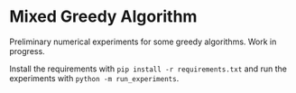 # Mixed Greedy Algorithm

Preliminary numerical experiments for some greedy algorithms.
Work in progress.

Install the requirements with ```pip install -r requirements.txt``` and run the experiments with ```python -m run_experiments```.
